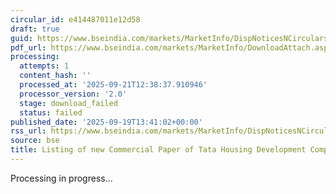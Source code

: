 ```yaml
---
circular_id: e414487011e12d58
draft: true
guid: https://www.bseindia.com/markets/MarketInfo/DispNoticesNCirculars.aspx?Noticeid={283152A8-1169-48CB-8E18-274F532F8CD4}&noticeno=20250919-38&dt=09/19/2025&icount=38&totcount=44&flag=0
pdf_url: https://www.bseindia.com/markets/MarketInfo/DownloadAttach.aspx?id=20250919-38&attachedId=
processing:
  attempts: 1
  content_hash: ''
  processed_at: '2025-09-21T12:38:37.910946'
  processor_version: '2.0'
  stage: download_failed
  status: failed
published_date: '2025-09-19T13:41:02+00:00'
rss_url: https://www.bseindia.com/markets/MarketInfo/DispNoticesNCirculars.aspx?Noticeid={283152A8-1169-48CB-8E18-274F532F8CD4}&noticeno=20250919-38&dt=09/19/2025&icount=38&totcount=44&flag=0
source: bse
title: Listing of new Commercial Paper of Tata Housing Development Company Limited
---
```


Processing in progress...